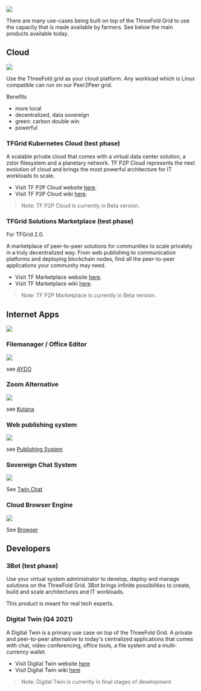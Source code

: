 
![](img/different_users_tfgrid.png)

There are many use-cases being built on top of the ThreeFold Grid to use the capacity that is made available by farmers. See below the main products available today.

## Cloud

![](img/cloud22.png)

Use the ThreeFold grid as your cloud platform. Any workload which is Linux compatible can run on our Peer2Peer grid.

Benefits

- more local
- decentralized, data sovereign
- green: carbon double win
- powerful

### TFGrid Kubernetes Cloud (test phase)

A scalable private cloud that comes with a virtual data center solution, a zstor filesystem and a planetary network. TF P2P Cloud represents the next evolution of cloud and brings the most powerful architecture for IT workloads to scale. 

- Visit TF P2P Cloud website [here](https://threefold.io/cloud/).
- Visit TF P2P Cloud wiki [here](cloud:cloud_home).

> Note: TF P2P Cloud  is currently in Beta version. 

### TFGrid Solutions Marketplace (test phase)

For TFGrid 2.0.
 
A marketplace of peer-to-peer solutions for communities to scale privately in a truly decentralized way. From web publishing to communication platforms and deploying blockchain nodes, find all the peer-to-peer applications your community may need. 

- Visit TF Marketplace website [here](https://threefold.io/marketplace/).
- Visit TF Marketplace wiki [here](cloud:evdc_marketplace_overview).

> Note: TF P2P Marketplace is currently in Beta version. 

## Internet Apps

![](img/internet_pain.png)

### Filemanager / Office Editor

![](img/office2.png)

see [AYDO](twin:aydo)

### Zoom Alternative

![](img/internet_flow_transp.png)

see [Kutana](twin:kutana)

### Web publishing system

![](img/publishing_system.png)

see [Publishing System](threefold:publisher)

### Sovereign Chat System

![](img/chat.png)

See [Twin Chat](twin:twin_chat)

### Cloud Browser Engine

![](img/browsers.png)

See [Browser](accelerator:hercules_browser)

## Developers

### 3Bot (test phase)

Use your virtual system administrator to develop, deploy and manage solutions on the ThreeFold Grid. 3Bot brings infinite possibilities to create, build and scale architectures and IT workloads.

This product is meant for real tech experts. 


### Digital Twin (Q4 2021)

A Digital Twin is a primary use case on top of the ThreeFold Grid. A private and peer-to-peer alternative to today's centralized applications that comes with chat, video conferencing, office tools, a file system and a multi-currency wallet.

- Visit Digital Twin website [here](https://mydigitaltwin.io)
- Visit Digital Twin wiki [here](https://info.mydigitaltwin.io)

> Note: Digital Twin is currently in final stages of development. 